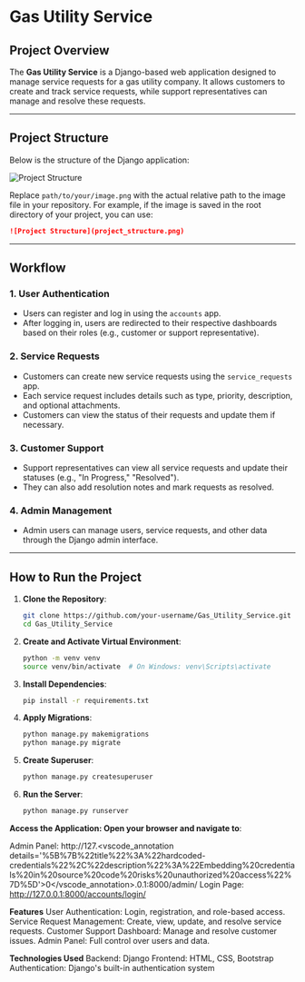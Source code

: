 # Gas Utility Service

## Project Overview
The **Gas Utility Service** is a Django-based web application designed to manage service requests for a gas utility company. It allows customers to create and track service requests, while support representatives can manage and resolve these requests.

---

## Project Structure

Below is the structure of the Django application:

![Project Structure](path/to/your/image.png)

Replace `path/to/your/image.png` with the actual relative path to the image file in your repository. For example, if the image is saved in the root directory of your project, you can use:

```markdown
![Project Structure](project_structure.png)
```

---

## Workflow

### 1. **User Authentication**
- Users can register and log in using the `accounts` app.
- After logging in, users are redirected to their respective dashboards based on their roles (e.g., customer or support representative).

### 2. **Service Requests**
- Customers can create new service requests using the `service_requests` app.
- Each service request includes details such as type, priority, description, and optional attachments.
- Customers can view the status of their requests and update them if necessary.

### 3. **Customer Support**
- Support representatives can view all service requests and update their statuses (e.g., "In Progress," "Resolved").
- They can also add resolution notes and mark requests as resolved.

### 4. **Admin Management**
- Admin users can manage users, service requests, and other data through the Django admin interface.

---

## How to Run the Project

1. **Clone the Repository**:
   ```bash
   git clone https://github.com/your-username/Gas_Utility_Service.git
   cd Gas_Utility_Service
   ```

2. **Create and Activate Virtual Environment**:
   ```bash
   python -m venv venv
   source venv/bin/activate  # On Windows: venv\Scripts\activate
   ```

3. **Install Dependencies**:
   ```bash
   pip install -r requirements.txt
   ```

4. **Apply Migrations**:
   ```bash
   python manage.py makemigrations
   python manage.py migrate
   ```

5. **Create Superuser**:
   ```bash
   python manage.py createsuperuser
   ```

6. **Run the Server**:
   ```bash
   python manage.py runserver
   ```

**Access the Application: Open your browser and navigate to**:

Admin Panel: http://127.<vscode_annotation details='%5B%7B%22title%22%3A%22hardcoded-credentials%22%2C%22description%22%3A%22Embedding%20credentials%20in%20source%20code%20risks%20unauthorized%20access%22%7D%5D'>0</vscode_annotation>.0.1:8000/admin/
Login Page: http://127.0.0.1:8000/accounts/login/


**Features**
User Authentication: Login, registration, and role-based access.
Service Request Management: Create, view, update, and resolve service requests.
Customer Support Dashboard: Manage and resolve customer issues.
Admin Panel: Full control over users and data.

**Technologies Used**
Backend: Django
Frontend: HTML, CSS, Bootstrap
Authentication: Django's built-in authentication system


